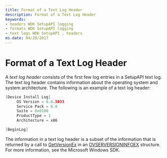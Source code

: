 ```yaml
---
title: Format of a Text Log Header
description: Format of a Text Log Header
keywords:
- headers WDK SetupAPI logging
- formats WDK SetupAPI logging
- text logs WDK SetupAPI , headers
ms.date: 04/20/2017
---
```


# Format of a Text Log Header


A *text log header* consists of the first few log entries in a SetupAPI text log. The text log header contains information about the operating system and system architecture. The following is an example of a text log header:

```cpp
[Device Install Log]
     OS Version = 6.0.5033
     Service Pack = 0.0
     Suite = 0x0100
     ProductType = 1
     Architecture = x86

[BeginLog]
```

The information in a text log header is a subset of the information that is returned by a call to [GetVersionEx](/windows/win32/api/sysinfoapi/nf-sysinfoapi-getversionexa) in an [OVSERVERSIONINFOEX](/windows/win32/api/winnt/ns-winnt-osversioninfoexa) structure. For more information, see the Microsoft Windows SDK.

 

